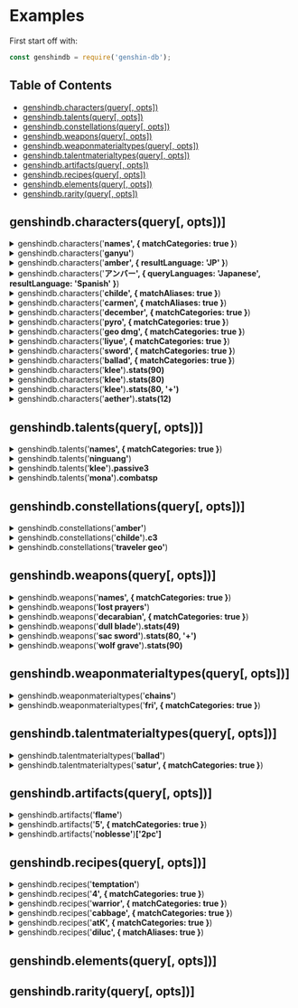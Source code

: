 # Examples

First start off with:
```js
const genshindb = require('genshin-db');
```

## Table of Contents

- [genshindb.characters(query[, opts])](#genshindbcharactersquery-opts)
- [genshindb.talents(query[, opts])](#genshindbtalentsquery-opts)
- [genshindb.constellations(query[, opts])](#genshindbconstellationsquery-opts)
- [genshindb.weapons(query[, opts])](#genshindbweaponsquery-opts)
- [genshindb.weaponmaterialtypes(query[, opts])](#genshindbweaponmaterialtypesquery-opts)
- [genshindb.talentmaterialtypes(query[, opts])](#genshindbtalentmaterialtypesquery-opts)
- [genshindb.artifacts(query[, opts])](#genshindbartifactsquery-opts)
- [genshindb.recipes(query[, opts])](#genshindbrecipesquery-opts)
- [genshindb.elements(query[, opts])](#genshindbelementsquery-opts)
- [genshindb.rarity(query[, opts])](#genshindbrarityquery-opts)

## genshindb.characters(query[, opts])]

<details>
<summary>genshindb.characters('<b>names', { matchCategories: true }</b>)</summary>

```js
[
  'Aether',   'Albedo',    'Amber',
  'Barbara',  'Beidou',    'Bennett',
  'Chongyun', 'Diluc',     'Diona',
  'Eula',     'Fischl',    'Ganyu',
  'Hu Tao',   'Jean',      'Kaeya',
  'Keqing',   'Klee',      'Lisa',
  'Lumine',   'Mona',      'Ningguang',
  'Noelle',   'Qiqi',      'Razor',
  'Rosaria',  'Sucrose',   'Tartaglia',
  'Venti',    'Xiangling', 'Xiao',
  'Xingqiu',  'Xinyan',    'Yanfei',
  'Zhongli'
]
```

</details>
<details>
<summary>genshindb.characters('<b>ganyu'</b>)</summary>

```js
{
  name: 'Ganyu',
  title: 'Plenilune Gaze',
  description: 'The secretary at Yuehai Pavilion. The blood of the qilin, an illuminated beast, flows within her veins.',
  rarity: '5',
  element: 'Cryo',
  weapontype: 'Bow',
  substat: 'CRIT DMG',
  gender: 'Female',
  body: 'GIRL',
  association: 'LIYUE',
  region: 'Liyue',
  affiliation: 'Yuehai Pavilion',
  birthdaymmdd: '12/2',
  birthday: 'December 2',
  constellation: 'Sinae Unicornis',
  cv: {
    english: 'Jennifer Losi',
    chinese: '林簌',
    japanese: '上田麗奈',
    korean: '김선혜'
  },
  talentmaterialtype: 'Diligence',
  images: {
    image: 'https://static.wikia.nocookie.net/gensin-impact/images/0/0a/Character_Ganyu_Thumb.png',
    card: 'https://static.wikia.nocookie.net/gensin-impact/images/8/8d/Character_Ganyu_Card.png',
    portrait: 'https://static.wikia.nocookie.net/gensin-impact/images/a/a0/Character_Ganyu_Portrait.png',
    icon: 'https://upload-os-bbs.mihoyo.com/game_record/genshin/character_icon/UI_AvatarIcon_Ganyu.png',
    sideicon: 'https://upload-os-bbs.mihoyo.com/game_record/genshin/character_side_icon/UI_AvatarIcon_Side_Ganyu.png',
    cover1: 'https://uploadstatic-sea.mihoyo.com/contentweb/20210105/2021010519275372324.png',
    cover2: 'https://uploadstatic-sea.mihoyo.com/contentweb/20210105/2021010519280045054.png',
    'hoyolab-avatar': 'https://img-os-static.hoyolab.com/communityWeb/upload/4af4adf192a35db2dd76d9718acc7bc8.png'
  },
  url: { fandom: 'https://genshin-impact.fandom.com/wiki/Ganyu' },
  stats: [Function (anonymous)]
}
```

</details>
<details>
<summary>genshindb.characters('<b>amber', { resultLanguage: 'JP' }</b>)</summary>

```js
{
  name: 'アンバー',
  title: '飛行チャンピオン',
  description: '元気満々な女の子、騎士団で最も優秀で、最後の偵察騎士である。',
  rarity: '4',
  element: '炎',
  weapontype: '弓',
  substat: '攻撃力',
  gender: '女',
  body: 'GIRL',
  association: 'MONDSTADT',
  region: 'Mondstadt',
  affiliation: '西風騎士団',
  birthdaymmdd: '8/10',
  birthday: '8月10日',
  constellation: '小兎座',
  cv: {
    english: 'Kelly Baskin',
    chinese: '蔡书瑾',
    japanese: '石見舞菜香',
    korean: '김연우'
  },
  talentmaterialtype: '',
  images: {
    image: 'https://static.wikia.nocookie.net/gensin-impact/images/c/c6/Character_Amber_Thumb.png',
    card: 'https://static.wikia.nocookie.net/gensin-impact/images/2/26/Character_Amber_Card.jpg',
    portrait: 'https://static.wikia.nocookie.net/gensin-impact/images/0/00/Character_Amber_Portrait.png',
    icon: 'https://upload-os-bbs.mihoyo.com/game_record/genshin/character_icon/UI_AvatarIcon_Ambor.png',
    sideicon: 'https://upload-os-bbs.mihoyo.com/game_record/genshin/character_side_icon/UI_AvatarIcon_Side_Ambor.png',
    cover1: 'https://uploadstatic-sea.mihoyo.com/contentweb/20191009/2019100914372396510.png',
    cover2: 'https://uploadstatic-sea.mihoyo.com/contentweb/20191009/2019100914390892929.png',
    'hoyolab-avatar': 'https://img-os-static.hoyolab.com/avatar/avatar40019.png'
  },
  url: { fandom: 'https://genshin-impact.fandom.com/wiki/Amber' },
  stats: [Function (anonymous)]
}
```

</details>
<details>
<summary>genshindb.characters('<b>アンバー', { queryLanguages: 'Japanese', resultLanguage: 'Spanish' }</b>)</summary>

```js
{
  name: 'Amber',
  title: 'la Campeona de Vuelo',
  description: 'Siempre enérgica y llena de vida, Amber es la mejor exploradora de los Caballeros de Favonius, aunque también es la única...',
  rarity: '4',
  element: 'Pyro',
  weapontype: 'Arco',
  substat: 'ATQ',
  gender: 'Femenino',
  body: 'GIRL',
  association: 'MONDSTADT',
  region: 'Mondstadt',
  affiliation: 'Caballeros de Favonius',
  birthdaymmdd: '8/10',
  birthday: '10 de agosto',
  constellation: 'Lepus Minor',
  cv: {
    english: 'Kelly Baskin',
    chinese: '蔡书瑾',
    japanese: '石見舞菜香',
    korean: '김연우'
  },
  talentmaterialtype: '',
  images: {
    image: 'https://static.wikia.nocookie.net/gensin-impact/images/c/c6/Character_Amber_Thumb.png',
    card: 'https://static.wikia.nocookie.net/gensin-impact/images/2/26/Character_Amber_Card.jpg',
    portrait: 'https://static.wikia.nocookie.net/gensin-impact/images/0/00/Character_Amber_Portrait.png',
    icon: 'https://upload-os-bbs.mihoyo.com/game_record/genshin/character_icon/UI_AvatarIcon_Ambor.png',
    sideicon: 'https://upload-os-bbs.mihoyo.com/game_record/genshin/character_side_icon/UI_AvatarIcon_Side_Ambor.png',
    cover1: 'https://uploadstatic-sea.mihoyo.com/contentweb/20191009/2019100914372396510.png',
    cover2: 'https://uploadstatic-sea.mihoyo.com/contentweb/20191009/2019100914390892929.png',
    'hoyolab-avatar': 'https://img-os-static.hoyolab.com/avatar/avatar40019.png'
  },
  url: { fandom: 'https://genshin-impact.fandom.com/wiki/Amber' },
  stats: [Function (anonymous)]
}
```

</details>
<details>
<summary>genshindb.characters('<b>childe', { matchAliases: true }</b>)</summary>

```js
{
  name: 'Tartaglia',
  title: 'Childe',
  description: 'No. 11 of The Harbingers, also known as "Childe." His name is highly feared on the battlefield.',
  rarity: '5',
  element: 'Hydro',
  weapontype: 'Bow',
  substat: 'Hydro DMG Bonus',
  gender: 'Male',
  body: 'MALE',
  association: 'FATUI',
  region: 'Snezhnaya',
  affiliation: 'Fatui',
  birthdaymmdd: '7/20',
  birthday: 'July 20',
  constellation: 'Monoceros Caeli',
  cv: {
    english: 'Griffin Burns',
    chinese: '鱼冻',
    japanese: '木村良平',
    korean: '남도형'
  },
  talentmaterialtype: 'Freedom',
  images: {
    image: 'https://static.wikia.nocookie.net/gensin-impact/images/5/53/Character_Tartaglia_Thumb.png',
    card: 'https://static.wikia.nocookie.net/gensin-impact/images/4/4c/Character_Tartaglia_Card.png',
    portrait: 'https://static.wikia.nocookie.net/gensin-impact/images/3/3a/Character_Tartaglia_Portrait.png',
    icon: 'https://upload-os-bbs.mihoyo.com/game_record/genshin/character_icon/UI_AvatarIcon_Tartaglia.png',
    sideicon: 'https://upload-os-bbs.mihoyo.com/game_record/genshin/character_side_icon/UI_AvatarIcon_Side_Tartaglia.png',
    cover1: 'https://uploadstatic-sea.mihoyo.com/contentweb/20201103/2020110321160453386.png',
    cover2: 'https://uploadstatic-sea.mihoyo.com/contentweb/20201103/2020110321234137061.png',
    'hoyolab-avatar': 'https://img-os-static.hoyolab.com/communityWeb/upload/34ebaeb164a8b447dbe52afaae3e1f63.png'
  },
  url: { fandom: 'https://genshin-impact.fandom.com/wiki/Tartaglia' },
  stats: [Function (anonymous)]
}
```

</details>
<details>
<summary>genshindb.characters('<b>carmen', { matchAliases: true }</b>)</summary>

```js
{
  name: 'Venti',
  title: 'Windborne Bard',
  description: "One of the many bards of Mondstadt, who freely wanders the city's streets and alleys.",
  rarity: '5',
  element: 'Anemo',
  weapontype: 'Bow',
  substat: 'Energy Recharge',
  gender: 'Male',
  body: 'BOY',
  association: 'MONDSTADT',
  region: 'Mondstadt',
  affiliation: 'Mondstadt',
  birthdaymmdd: '6/16',
  birthday: 'June 16',
  constellation: 'Carmen Dei',
  cv: {
    english: 'Erika Harlacher',
    chinese: '喵酱',
    japanese: '村瀬歩',
    korean: '정유정'
  },
  talentmaterialtype: 'Ballad',
  images: {
    image: 'https://static.wikia.nocookie.net/gensin-impact/images/8/8d/Character_Venti_Thumb.png',
    card: 'https://static.wikia.nocookie.net/gensin-impact/images/7/76/Character_Venti_Card.jpg',
    portrait: 'https://static.wikia.nocookie.net/gensin-impact/images/c/cf/Character_Venti_Portrait.png',
    icon: 'https://upload-os-bbs.mihoyo.com/game_record/genshin/character_icon/UI_AvatarIcon_Venti.png',
    sideicon: 'https://upload-os-bbs.mihoyo.com/game_record/genshin/character_side_icon/UI_AvatarIcon_Side_Venti.png',
    cover1: 'https://uploadstatic-sea.mihoyo.com/contentweb/20191122/2019112210305833310.png',
    cover2: 'https://uploadstatic-sea.mihoyo.com/contentweb/20191122/2019112211143037621.png',
    'hoyolab-avatar': 'https://img-os-static.hoyolab.com/avatar/avatar40022.png'
  },
  url: { fandom: 'https://genshin-impact.fandom.com/wiki/Venti' },
  stats: [Function (anonymous)]
}
```

</details>
<details>
<summary>genshindb.characters('<b>december', { matchCategories: true }</b>)</summary>

```js
[ 'Ganyu', 'Zhongli' ]
```

</details>
<details>
<summary>genshindb.characters('<b>pyro', { matchCategories: true }</b>)</summary>

```js
[
  'Amber',  'Bennett',
  'Diluc',  'Hu Tao',
  'Klee',   'Xiangling',
  'Xinyan', 'Yanfei'
]
```

</details>
<details>
<summary>genshindb.characters('<b>geo dmg', { matchCategories: true }</b>)</summary>

```js
[ 'Albedo', 'Ningguang', 'Zhongli' ]
```

</details>
<details>
<summary>genshindb.characters('<b>liyue', { matchCategories: true }</b>)</summary>

```js
[
  'Beidou',  'Chongyun',
  'Ganyu',   'Hu Tao',
  'Keqing',  'Ningguang',
  'Qiqi',    'Xiangling',
  'Xiao',    'Xingqiu',
  'Xinyan',  'Yanfei',
  'Zhongli'
]
```

</details>
<details>
<summary>genshindb.characters('<b>sword', { matchCategories: true }</b>)</summary>

```js
[
  'Aether',  'Albedo',
  'Bennett', 'Jean',
  'Kaeya',   'Keqing',
  'Lumine',  'Qiqi',
  'Xingqiu'
]
```

</details>
<details>
<summary>genshindb.characters('<b>ballad', { matchCategories: true }</b>)</summary>

```js
[ 'Albedo', 'Fischl', 'Kaeya', 'Lisa', 'Venti' ]
```

</details>
<details>
<summary>genshindb.characters('<b>klee'</b>)<b>.stats(90)</b></summary>

```js
{
  level: 90,
  ascension: 6,
  hp: 10286.565419930499,
  attack: 310.93189668962077,
  defense: 614.8434950278315,
  specialized: 0.2879999876022339
}
```

</details>
<details>
<summary>genshindb.characters('<b>klee'</b>)<b>.stats(80)</b></summary>

```js
{
  level: 80,
  ascension: 5,
  hp: 9075.60273520241,
  attack: 274.32835675104525,
  defense: 542.4622838181458,
  specialized: 0.2160000056028366
}
```

</details>
<details>
<summary>genshindb.characters('<b>klee'</b>)<b>.stats(80, '+')</b></summary>

```js
{
  level: 80,
  ascension: 6,
  hp: 9563.45283285866,
  attack: 289.0738706670609,
  defense: 571.6222874802552,
  specialized: 0.2879999876022339
}
```

</details>
<details>
<summary>genshindb.characters('<b>aether'</b>)<b>.stats(12)</b></summary>

```js
{
  level: 12,
  ascension: 0,
  hp: 1739.6972508560866,
  attack: 33.97766494134521,
  defense: 109.18529665203096,
  specialized: 0
}
```

</details>

## genshindb.talents(query[, opts])]

<details>
<summary>genshindb.talents('<b>names', { matchCategories: true }</b>)</summary>

```js
[
  'Albedo',         'Amber',
  'Barbara',        'Beidou',
  'Bennett',        'Chongyun',
  'Diluc',          'Diona',
  'Eula',           'Fischl',
  'Ganyu',          'Hu Tao',
  'Jean',           'Kaeya',
  'Keqing',         'Klee',
  'Lisa',           'Mona',
  'Ningguang',      'Noelle',
  'Qiqi',           'Razor',
  'Rosaria',        'Sucrose',
  'Tartaglia',      'Traveler (Anemo)',
  'Traveler (Geo)', 'Venti',
  'Xiangling',      'Xiao',
  'Xingqiu',        'Xinyan',
  'Yanfei',         'Zhongli'
]
```

</details>
<details>
<summary>genshindb.talents('<b>ninguang'</b>)</summary>

```js
{
  name: 'Ningguang',
  combat1: {
    name: 'Normal Attack: Sparkling Scatter',
    image: '',
    info: '**Normal Attack**\n' +
      'Shoots gems that deal Geo DMG.\n' +
      'Upon hit, this grants Ningguang 1 Star Jade.\n' +
      '\n' +
      '**Charged Attack**\n' +
      'Consumes a certain amount of stamina to fire off a giant gem that deals Geo DMG.\n' +
      'If Ningguang has any Star Jades, unleashing a Charged Attack will cause the Star Jades to be fired at the enemy as well, dealing additional DMG.\n' +
      '\n' +
      '**Plunging Attack**\n' +
      'Gathering the might of Geo, Ningguang plunges towards the ground from mid-air, damaging all opponents in her path. Deals AoE Geo DMG upon impact with the ground.',
    attributes: ''
  },
  combat2: {
    name: 'Jade Screen',
    image: '',
    info: 'Ningguang creates a Jade Screen out of gold, obsidian and her great opulence, dealing AoE Geo DMG.\n' +
      '\n' +
      '**Jade Screen**\n' +
      "·Blocks opponents' projectiles.\n" +
      "·Endurance scales based on Ningguang's Max HP.\n" +
      '\n' +
      'Jade Screen is considered a Geo Construct and can be used to block certain attacks, but cannot be climbed. Only one Jade Screen may exist at any one time.',
    description: 'The canvas of stars is written upon this jade screen.',
    attributes: ''
  },
  combat3: {
    name: 'Starshatter',
    image: '',
    info: 'Gathering a great number of gems, Ningguang scatters them all at once, sending homing projectiles at her opponents that deal massive Geo DMG.\n' +
      'If Starshatter is cast when a Jade Screen is nearby, the Jade Screen will fire additional gem projectiles at the same time.',
    description: 'Stars shatter. Silence falls.',
    attributes: ''
  },
  passive1: {
    name: 'Backup Plan',
    image: '',
    info: 'When Ningguang is in possession of Star Jades, her Charged Attack does not consume Stamina.'
  },
  passive2: {
    name: 'Strategic Reserve',
    image: '',
    info: 'A character that passes through the **Jade Screen** will gain a 12% Geo DMG Bonus for 10s.'
  },
  passive3: {
    name: 'Trove of Marvelous Treasures',
    image: '',
    info: 'Displays the location of nearby **ore veins** (Iron Ore, White Iron Ore, Crystal Ore, Magical Crystal Ore, and Starsilver) on the mini-map.'
  },
  images: {
    combat1: '',
    combat2: '',
    combatsp: '',
    combat3: '',
    passive1: '',
    passive2: '',
    passive3: ''
  }
}
```

</details>
<details>
<summary>genshindb.talents('<b>klee'</b>)<b>.passive3</b></summary>

```js
{
  name: 'All Of My Treasures!',
  image: '',
  info: 'Displays the location of nearby **resources unique to Mondstadt** on the mini-map.'
}
```

</details>
<details>
<summary>genshindb.talents('<b>mona'</b>)<b>.combatsp</b></summary>

```js
{
  name: 'Illusory Torrent',
  image: '',
  info: '**Alternate Sprint**\n' +
    "Mona cloaks herself within the water's flow, consuming Stamina to move rapidly.\n" +
    '\n' +
    'When under the effect of Illusory Torrent, Mona can move at high speed on water.\n' +
    'Applies the Wet status to nearby opponents when she reappears.',
  description: "This is something that Mona can do, but her teacher cannot. Well, but it's not as if her teacher would pursue any matter concerning Hydro Visions anyway...",
  attributes: ''
}
```

</details>

## genshindb.constellations(query[, opts])]

<details>
<summary>genshindb.constellations('<b>amber'</b>)</summary>

```js
{
  name: 'Amber',
  c1: {
    name: 'One Arrow to Rule Them All',
    effect: "Fires 2 arrows per **Aimed Shot**. The second arrow deals 20% of the first arrow's DMG."
  },
  c2: {
    name: 'Bunny Triggered',
    effect: "Baron Bunny, new and improved! Hitting Baron Bunny's foot with a fully-charged Aimed Shot manually detonates it.\n" +
      'Explosion via manual detonation deals 200% additional DMG.'
  },
  c3: {
    name: 'It Burns!',
    effect: 'Increases the Level of **Fiery Rain** by 3.\nMaximum upgrade level is 15.'
  },
  c4: {
    name: "It's Not Just Any Doll...",
    effect: "Decreases **Explosive Puppet**'s CD by 20%. Adds 1 additional charge."
  },
  c5: {
    name: "It's Baron Bunny!",
    effect: 'Increases the Level of **Explosive Puppet** by 3.\n' +
      'Maximum upgrade level is 15.'
  },
  c6: {
    name: 'Wildfire',
    effect: "**Fiery Rain** increases all party members' Movement SPD by 15% and ATK by 15% for 10s."
  },
  images: {
    c1: 'https://upload-os-bbs.mihoyo.com/game_record/genshin/constellation_icon/UI_Talent_S_Ambor_01.png',
    c2: 'https://upload-os-bbs.mihoyo.com/game_record/genshin/constellation_icon/UI_Talent_S_Ambor_02.png',
    c3: 'https://upload-os-bbs.mihoyo.com/game_record/genshin/constellation_icon/UI_Talent_U_Ambor_02.png',
    c4: 'https://upload-os-bbs.mihoyo.com/game_record/genshin/constellation_icon/UI_Talent_S_Ambor_03.png',
    c5: 'https://upload-os-bbs.mihoyo.com/game_record/genshin/constellation_icon/UI_Talent_U_Ambor_01.png',
    c6: 'https://upload-os-bbs.mihoyo.com/game_record/genshin/constellation_icon/UI_Talent_S_Ambor_04.png'
  }
}
```

</details>
<details>
<summary>genshindb.constellations('<b>childe'</b>)<b>.c3</b></summary>

```js
{
  name: 'Abyssal Mayhem: Vortex of Turmoil',
  effect: 'Increases the Level of **Foul Legacy: Raging Tide** by 3.\n' +
    'Maximum upgrade level is 15.'
}
```

</details>
<details>
<summary>genshindb.constellations('<b>traveler geo'</b>)</summary>

```js
{
  name: 'Traveler (Geo)',
  aliases: [ 'Geo Traveler', 'MC Geo', 'Geo MC' ],
  c1: {
    name: 'Invincible Stonewall',
    effect: 'Party members within the radius of **Wake of Earth** have their CRIT Rate increased by 10% and have increased resistance against interruption.'
  },
  c2: {
    name: 'Rockcore Meltdown',
    effect: 'When the meteorite created by **Starfell Sword** is destroyed, it will also explode, dealing additional AoE Geo DMG equal to the amount of damage dealt by Starfell Sword.'
  },
  c3: {
    name: 'Will of the Rock',
    effect: 'Increases the Level of **Wake of Earth** by 3.\n' +
      'Maximum upgrade level is 15.'
  },
  c4: {
    name: 'Reaction Force',
    effect: 'The shockwave triggered by **Wake of Earth** regenerates 5 Energy for every opponent hit.\n' +
      'A maximum of 25 Energy can be regenerated in this manner at any one time.'
  },
  c5: {
    name: 'Meteorite Impact',
    effect: 'Increases the Level of **Starfell Sword** by 3.\n' +
      'Maximum upgrade level is 15.'
  },
  c6: {
    name: 'Everlasting Boulder',
    effect: 'The barrier created by **Wake of Earth** lasts 5s longer.\n' +
      'The meteorite created by **Starfell Sword** lasts 10s longer.'
  },
  images: {
    c1: 'https://upload-os-bbs.mihoyo.com/game_record/genshin/constellation_icon/UI_Talent_S_PlayerRock_01.png',
    c2: 'https://upload-os-bbs.mihoyo.com/game_record/genshin/constellation_icon/UI_Talent_S_PlayerRock_02.png',
    c3: 'https://upload-os-bbs.mihoyo.com/game_record/genshin/constellation_icon/UI_Talent_U_PlayerRock_02.png',
    c4: 'https://upload-os-bbs.mihoyo.com/game_record/genshin/constellation_icon/UI_Talent_S_PlayerRock_03.png',
    c5: 'https://upload-os-bbs.mihoyo.com/game_record/genshin/constellation_icon/UI_Talent_U_PlayerRock_01.png',
    c6: 'https://upload-os-bbs.mihoyo.com/game_record/genshin/constellation_icon/UI_Talent_S_PlayerRock_04.png'
  }
}
```

</details>

## genshindb.weapons(query[, opts])]

<details>
<summary>genshindb.weapons('<b>names', { matchCategories: true }</b>)</summary>

```js
[
  'Alley Hunter',
  'Amber Bead',
  "Amos' Bow",
  "Apprentice's Notes",
  'Aquila Favonia',
  "Beginner's Protector",
  'Blackcliff Agate',
  'Blackcliff Longsword',
  'Blackcliff Pole',
  'Blackcliff Slasher',
  'Blackcliff Warbow',
  'Black Tassel',
  'Bloodtainted Greatsword',
  'Compound Bow',
  'Cool Steel',
  'Crescent Pike',
  'Dark Iron Sword',
  'Deathmatch',
  'Debate Club',
  "Dragon's Bane",
  'Dragonspine Spear',
  'Dull Blade',
  'Ebony Bow',
  'Elegy for the End',
  'Emerald Orb',
  'Eye of Perception',
  'Favonius Codex',
  'Favonius Greatsword',
  'Favonius Lance',
  'Favonius Sword',
  'Favonius Warbow',
  'Ferrous Shadow',
  'Festering Desire',
  'Fillet Blade',
  'Frostbearer',
  'Halberd',
  'Harbinger of Dawn',
  "Hunter's Bow",
  'Iron Point',
  'Iron Sting',
  "Lion's Roar",
  'Lithic Blade',
  'Lithic Spear',
  'Lost Prayer to the Sacred Winds',
  'Magic Guide',
  'Mappa Mare',
  'Memory of Dust',
  'Messenger',
  "Old Merc's Pal",
  'Otherworldly Story',
  'Pocket Grimoire',
  'Primordial Jade Cutter',
  'Primordial Jade Winged-Spear',
  'Prototype Amber',
  'Prototype Archaic',
  'Prototype Crescent',
  'Prototype Rancour',
  'Prototype Starglitter',
  'Quartz',
  'Rainslasher',
  'Raven Bow',
  'Recurve Bow',
  'Royal Bow',
  'Royal Greatsword',
  'Royal Grimoire',
  'Royal Longsword',
  'Royal Spear',
  'Rust',
  'Sacrificial Bow',
  'Sacrificial Fragments',
  'Sacrificial Greatsword',
  'Sacrificial Sword',
  "Seasoned Hunter's Bow",
  'Serpent Spine',
  "Sharpshooter's Oath",
  'Silver Sword',
  'Skyrider Greatsword',
  'Skyrider Sword',
  'Skyward Atlas',
  'Skyward Blade',
  'Skyward Harp',
  'Skyward Pride',
  'Skyward Spine',
  'Slingshot',
  'Snow-Tombed Starsilver',
  'Solar Pearl',
  'Song of Broken Pines',
  'Staff of Homa',
  'Summit Shaper',
  'Sword of Descension',
  'The Alley Flash',
  'The Bell',
  'The Black Sword',
  'The Flagstaff',
  'The Flute',
  'The Stringless',
  'The Unforged',
  'The Viridescent Hunt',
  'The Widsith',
  'Thrilling Tales of Dragon Slayers',
  ... 10 more items
]
```

</details>
<details>
<summary>genshindb.weapons('<b>lost prayers'</b>)</summary>

```js
{
  name: 'Lost Prayer to the Sacred Winds',
  description: 'An educational tome written by anonymous early inhabitants who worshiped the wind. It has been blessed by the wind for its faithfulness and influence over the millennia.',
  weapontype: 'Catalyst',
  rarity: '5',
  baseatk: 46,
  substat: 'CRIT Rate',
  subvalue: '7.2',
  effectname: 'Boundless Blessing',
  effect: 'Increases Movement SPD by 10%. When in battle, gain a {0} Elemental DMG Bonus every 4s. Max 4 stacks. Lasts until the character falls or leaves combat.',
  r1: [ '8%' ],
  r2: [ '10%' ],
  r3: [ '12%' ],
  r4: [ '14%' ],
  r5: [ '16%' ],
  weaponmaterialtype: 'Dandelion Gladiator',
  url: 'https://genshin-impact.fandom.com/wiki/Lost_Prayer_to_the_Sacred_Winds',
  images: {
    image: 'https://static.wikia.nocookie.net/gensin-impact/images/9/98/Weapon_Lost_Prayer_to_the_Sacred_Winds.png',
    icon: 'https://upload-os-bbs.mihoyo.com/game_record/genshin/equip/UI_EquipIcon_Catalyst_Fourwinds.png',
    awakenicon: 'https://upload-os-bbs.mihoyo.com/game_record/genshin/equip/UI_EquipIcon_Catalyst_Fourwinds_Awaken.png'
  },
  stats: [Function (anonymous)]
}
```

</details>
<details>
<summary>genshindb.weapons('<b>decarabian', { matchCategories: true }</b>)</summary>

```js
[
  "Apprentice's Notes",
  'Aquila Favonia',
  'Cool Steel',
  'Dull Blade',
  'Favonius Codex',
  'Favonius Sword',
  'Ferrous Shadow',
  'Magic Guide',
  'Pocket Grimoire',
  'Raven Bow',
  'Royal Grimoire',
  'Royal Longsword',
  'Silver Sword',
  'Snow-Tombed Starsilver',
  'The Bell',
  'The Stringless',
  'The Viridescent Hunt'
]
```

</details>
<details>
<summary>genshindb.weapons('<b>dull blade'</b>)<b>.stats(49)</b></summary>

```js
{ level: 49, ascension: 2, attack: 127.972232961788, specialized: 0 }
```

</details>
<details>
<summary>genshindb.weapons('<b>sac sword'</b>)<b>.stats(80, '+')</b></summary>

```js
{
  level: 80,
  ascension: 6,
  attack: 426.5607374033825,
  specialized: 0.5586652674078749
}
```

</details>
<details>
<summary>genshindb.weapons('<b>wolf grave'</b>)<b>.stats(90)</b></summary>

```js
{
  level: 90,
  ascension: 6,
  attack: 608.074622109998,
  specialized: 0.49615199803817234
}
```

</details>

## genshindb.weaponmaterialtypes(query[, opts])]

<details>
<summary>genshindb.weaponmaterialtypes('<b>chains'</b>)</summary>

```js
{
  name: 'Dandelion Gladiator',
  '2starname': 'Fetters of the Dandelion Gladiator',
  '3starname': 'Chains of the Dandelion Gladiator',
  '4starname': 'Shackles of the Dandelion Gladiator',
  '5starname': 'Dream of the Dandelion Gladiator',
  day: [ 'Wednesday', 'Saturday', 'Sunday' ],
  location: 'Wolvendom',
  region: 'Mondstadt',
  domainofforgery: 'Cecilia Garden',
  images: undefined
}
```

</details>
<details>
<summary>genshindb.weaponmaterialtypes('<b>fri', { matchCategories: true }</b>)</summary>

```js
[ 'Boreal Wolf', 'Mist Veiled Elixir' ]
```

</details>

## genshindb.talentmaterialtypes(query[, opts])]

<details>
<summary>genshindb.talentmaterialtypes('<b>ballad'</b>)</summary>

```js
{
  name: 'Ballad',
  '2starname': 'Teachings of "Ballad"',
  '3starname': 'Guide of "Ballad"',
  '4starname': 'Philosophies of "Ballad"',
  day: [ 'Wednesday', 'Saturday', 'Sunday' ],
  location: 'Springvale',
  region: 'Mondstadt',
  domainofmastery: 'Forsaken Rift',
  images: undefined
}
```

</details>
<details>
<summary>genshindb.talentmaterialtypes('<b>satur', { matchCategories: true }</b>)</summary>

```js
[ 'Ballad', 'Gold' ]
```

</details>

## genshindb.artifacts(query[, opts])]

<details>
<summary>genshindb.artifacts('<b>flame'</b>)</summary>

```js
{
  name: 'Pale Flame',
  rarity: [ '4', '5' ],
  '2pc': 'Physical DMG is increased by 25%.',
  '4pc': 'When an Elemental Skill hits an opponent, ATK is increased by 9% for 7s. This effect stacks up to 2 times and can be triggered once every 0.3s. Once 2 stacks are reached, the 2-set effect is increased by 100%.',
  flower: {
    name: 'Stainless Bloom',
    relictype: 'Flower of Life',
    description: 'A hard, blue artificial flower. Its petals shall never wither, nor shall its colors fade.'
  },
  plume: {
    name: "Wise Doctor's Pinion",
    relictype: 'Plume of Death',
    description: 'An ominous pinion with edges of unsurpassed keenness. Perhaps it represents an unnaturally uninhibited nature.'
  },
  sands: {
    name: 'Moment of Cessation',
    relictype: 'Sands of Eon',
    description: 'A pocket watch with a cover that cannot be opened. Yet it ticks and tocks away, following the inexorable flow of time.'
  },
  goblet: {
    name: 'Surpassing Cup',
    relictype: 'Goblet of Eonothem',
    description: 'An intricately-made cup. Its appearance betrays nothing of its age to an observer.'
  },
  circlet: {
    name: 'Mocking Mask',
    relictype: 'Circlet of Logos',
    description: "A mask that covers the face, hiding one's expression from others."
  },
  images: {
    flower: 'https://upload-os-bbs.mihoyo.com/game_record/genshin/equip/UI_RelicIcon_15018_4.png',
    plume: 'https://upload-os-bbs.mihoyo.com/game_record/genshin/equip/UI_RelicIcon_15018_2.png',
    sands: 'https://upload-os-bbs.mihoyo.com/game_record/genshin/equip/UI_RelicIcon_15018_5.png',
    goblet: 'https://upload-os-bbs.mihoyo.com/game_record/genshin/equip/UI_RelicIcon_15018_1.png',
    circlet: 'https://upload-os-bbs.mihoyo.com/game_record/genshin/equip/UI_RelicIcon_15018_3.png'
  },
  url: undefined
}
```

</details>
<details>
<summary>genshindb.artifacts('<b>5', { matchCategories: true }</b>)</summary>

```js
[
  'Archaic Petra',
  'Blizzard Strayer',
  'Bloodstained Chivalry',
  'Crimson Witch of Flames',
  "Gladiator's Finale",
  'Heart of Depth',
  'Lavawalker',
  'Maiden Beloved',
  'Noblesse Oblige',
  'Pale Flame',
  'Retracing Bolide',
  'Tenacity of the Millelith',
  'Thundering Fury',
  'Thundersoother',
  'Viridescent Venerer',
  "Wanderer's Troupe"
]
```

</details>
<details>
<summary>genshindb.artifacts('<b>noblesse'</b>)<b>['2pc']</b></summary>

```js
'Elemental Burst DMG +20%'
```

</details>

## genshindb.recipes(query[, opts])]

<details>
<summary>genshindb.recipes('<b>temptation'</b>)</summary>

```js
{
  name: "Adeptus' Temptation",
  rarity: '5',
  foodrecipetype: 'Warrior',
  effect: "Increases all party members' ATK by 260-372 and CRIT Rate by 8-12% for 300s.",
  description: 'A complex, famous type of Liyue cuisine, in which specially selected ingredients are submerged and slowly bowled in soup stock. The recipe scribbled from memory alone was enough to urge the adepti to once again return to the world of men.',
  buffs: [ 'ATK', 'CRIT Rate %' ],
  images: {
    image: 'https://static.wikia.nocookie.net/gensin-impact/images/5/5e/Item_Adeptus%27_Temptation.png'
  },
  ingredients: [ 'Ham x4', 'Crab x3', 'Shrimp Meat x3', 'Matsutake x3' ],
  source: `Chest at the Adeptus' Abode above Qingyun Peak, Liyue after completing "3 Divine Birds" mini quest.`
}
```

</details>
<details>
<summary>genshindb.recipes('<b>4', { matchCategories: true }</b>)</summary>

```js
[ 'Golden Crab', 'Jade Parcels', 'Moon Pie', 'Tianshu Meat' ]
```

</details>
<details>
<summary>genshindb.recipes('<b>warrior', { matchCategories: true }</b>)</summary>

```js
[
  "Adeptus' Temptation",
  "Adventurer's Breakfast Sandwich",
  'Almond Tofu',
  'Cold Cut Platter',
  'Come and Get It',
  'Der Weisheit Letzter Schluss (Life)',
  'Die Heilige Sinfonie',
  'Fried Radish Balls',
  'Jade Parcels',
  'Jueyun Chili Chicken',
  'Jueyun Guoba',
  'No Tomorrow',
  '"Once Upon a Time in Mondstadt"',
  `"Pile 'Em Up"`,
  'Qingce Stir Fry',
  "Rockin' Riffin' Chicken!",
  'Satisfying Salad',
  'Sautéed Matsutake',
  'Tianshu Meat'
]
```

</details>
<details>
<summary>genshindb.recipes('<b>cabbage', { matchCategories: true }</b>)</summary>

```js
[
  'Crab, Ham & Veggie Bake',
  'Der Weisheit Letzter Schluss (Life)',
  'Invigorating Pizza',
  'Jade Parcels',
  'Mushroom Pizza',
  'Northern Smoked Chicken',
  'Nutritious Meal (V.593)',
  'Qingce Stir Fry',
  'Satisfying Salad'
]
```

</details>
<details>
<summary>genshindb.recipes('<b>atK', { matchCategories: true }</b>)</summary>

```js
[
  "Adeptus' Temptation",
  "Adventurer's Breakfast Sandwich",
  'Almond Tofu',
  'Fried Radish Balls',
  'Jade Parcels',
  'Qingce Stir Fry',
  'Sautéed Matsutake'
]
```

</details>
<details>
<summary>genshindb.recipes('<b>diluc', { matchAliases: true }</b>)</summary>

```js
{
  name: '"Once Upon a Time in Mondstadt"',
  rarity: '3',
  foodrecipetype: 'Warrior',
  effect: "Increases all party members' CRIT Rate by 20% and CRIT DMG by 20% for 300s.",
  description: "Diluc's specialty. Feast your eyes and then your stomach upon this delicacy as the soft ribs melt in your mouth. Who knew Diluc was able to cook this well?",
  buffs: [ 'CRIT Rate %', 'CRIT DMG %' ],
  images: {
    image: 'https://static.wikia.nocookie.net/gensin-impact/images/e/e0/Item_%22Once_Upon_a_Time_in_Mondstadt%22.png'
  },
  ingredients: [ 'Raw Meat x3', 'Potato x3', 'Small Lamp Grass x1', 'Cheese x1' ],
  source: `Diluc's specialty dish from cooking "Pile 'Em Up".`,
  base: `"Pile 'Em Up"`,
  cook: 'Diluc'
}
```

</details>

## genshindb.elements(query[, opts])]


## genshindb.rarity(query[, opts])]

